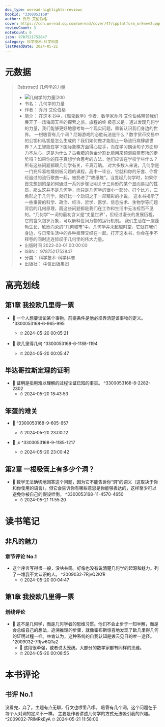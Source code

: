 ```yaml
---
doc_type: weread-highlights-reviews
bookId: "3300053168"
author: 乔丹·艾伦伯格
cover: https://cdn.weread.qq.com/weread/cover/47/cpplatform_orkwev2upqn3ksakjuyyyg/t7_cpplatform_orkwev2upqn3ksakjuyyyg1679444635.jpg
reviewCount: 3
noteCount: 6
isbn: 9787521752847
category: 科学技术-科学科普
lastReadDate: 2024-05-21
---
```

# 元数据
> [!abstract] 几何学的力量
> - ![ 几何学的力量|200](https://cdn.weread.qq.com/weread/cover/47/cpplatform_orkwev2upqn3ksakjuyyyg/t7_cpplatform_orkwev2upqn3ksakjuyyyg1679444635.jpg)
> - 书名： 几何学的力量
> - 作者： 乔丹·艾伦伯格
> - 简介： 在这本书中，《魔鬼数学》作者、数学家乔丹·艾伦伯格带领我们展开了一场海阔天空的探索之旅，旅程的终 极意义是：通过发现几何学的力量，我们能够更好地思考每一个现实问题，重新认识我们身边的世界。 一根吸管有几个洞？尼姆游戏的必胜玩法是什么？数字货币交易中的公钥和私钥是怎么生成的？我们如何做才能阻止一场流行病肆虐世界？人工智能在学下国际象棋方面得心应手，而在学习朗读句子方面却力不从心，这是为什么？古希腊的黄金分割比能用来预测股票市场的走势吗？如果你的孩子真想学会思考的方法，他们应该在学校学些什么？所有这些问题都跟几何学有关，千真万确。 对大多数人来说，几何学是一门充斥着枯燥刻板习题的课程，高中一毕业，它就和你的牙套、你曾经追过的流行歌曲一起，被扔进了“故纸堆”。当提起几何学时，如果你首先想到的是如何通过一系列步骤证明关于三角形的某个显而易见的性质，那么这并不是几何学，而只是几何学的很小一部分。打个比方，三角形之于几何学，就好比一个动词之于一部精彩的小说。 这本书揭示了一些重要的科学、政治、经济、哲学、医学、信息技术、生物学等问题背后的几何原理，而这些问题都是我们在工作和生活中无法视而不见的。“几何学”一词的最初含义是“丈量世界”，但经过漫长的发展历程，它的含义包罗万象，可以解释世间万物的运行机制。 我们生活在一座蓬勃生长、欣欣向荣的“几何城市”中。几何学并未超越时空，它就在我们身边，与日常生活中的各种推理交织在一起。打开这本书，你会在手不释卷的同时连连惊叹于几何学的伟大力量。
> - 出版时间 2023-03-01 00:00:00
> - ISBN： 9787521752847
> - 分类： 科学技术-科学科普
> - 出版社： 中信出版集团

# 高亮划线

## 第1章 我投欧几里得一票


- 📌 一个人想要谈论某个事物，前提条件是他必须弄清楚该事物的定义。 ^3300053168-6-965-995
    - ⏱ 2024-05-20 00:05:21 

- 📌 欧几里得几何 ^3300053168-6-1188-1194
    - ⏱ 2024-05-20 00:05:47 
## 毕达哥拉斯定理的证明


- 📌 证明是指用难以理解的过程论证已知的事实。 ^3300053168-8-2282-2302
    - ⏱ 2024-05-20 18:43:53 
## 笨蛋的难关


- 📌  ^3300053168-9-605-657
    - ⏱ 2024-05-20 23:00:12 

- 📌 ,ò ^3300053168-9-1185-1217
    - ⏱ 2024-05-20 23:00:42 
## 第2章 一根吸管上有多少个洞？


- 📌 数学无法确切地回答这个问题，因为它不能告诉你“洞”的词义（这取决于你和你使用的语言）。但它会告诉你有哪些意思是你能够表达的，这样至少可以避免你被自己的假设绊倒。 ^3300053168-11-4570-4650
    - ⏱ 2024-05-21 11:55:20 
# 读书笔记

## 非凡的魅力

### 章节评论 No.1
- 这个序言写得很一般，没啥共鸣。好像也没有说清楚几何学的起源和魅力。列了一堆我不太认识的人。 ^2009032-7RjvQ2KfR
    - ⏱ 2024-05-20 00:04:47    
## 第1章 我投欧几里得一票

### 划线评论
- 📌 这不是几何学，而是几何学者的思维习惯。他们不会止步于一知半解，而是会总结自己的想法，追溯推理的步骤，就像霍布斯惊喜地发现了欧几里得几何的证明过程一样。林肯认为，这种系统的自我认知是拨云见日的唯一途径。  ^2009032-7Rjw6QTa2
    - 💭 这段很牵强，或者说太笼统。大部分的数学家都有同样的思维。
    - ⏱ 2024-05-20 00:08:55
   
# 本书评论

## 书评 No.1 
没看完，弃了。主题有点无聊，行文也啰里八嗦。
吸管有几个洞，这个问题在于每个人对洞的定义不一样。
主要是作者讲述几何学的方式无法吸引我的兴趣。 ^2009032-7RlMRkEyA
⏱ 2024-05-21 11:58:00
